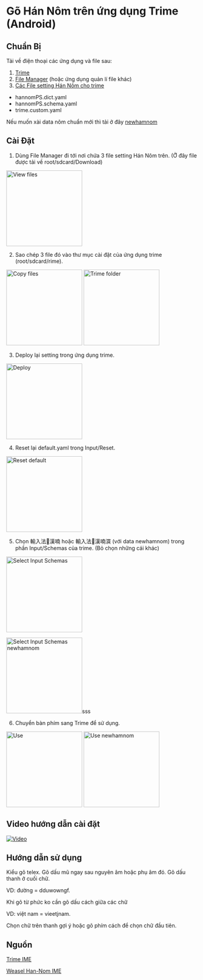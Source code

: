 # Gõ Hán Nôm trên ứng dụng Trime (Android)
## Chuẩn Bị
Tải về điện thoại các ứng dụng và file sau:
1. [Trime](https://play.google.com/store/apps/details?id=com.osfans.trime)
2. [File Manager](https://play.google.com/store/apps/details?id=com.asus.filemanager) (hoặc ứng dụng quản lí file khác)
3. [Các File setting Hán Nôm cho trime](https://drive.google.com/drive/folders/11v5_olReuxc3AnJbOR2eKqHkgar-s3OS?usp=sharing)
- hannomPS.dict.yaml
- hannomPS.schema.yaml
- trime.custom.yaml

Nếu muốn xài data nôm chuẩn mới thì tải ở đây [newhamnom](https://www.asuswebstorage.com/navigate/a/?fbclid=IwAR34Sf_qE0kOLCRJSln-YytfiQxCLufNDhwXR8FGS1FEkPbiAINj0x4CJKI#/s/4188FA6CCDF04CA2B46AEDBE06CA9381Y)
## Cài Đặt
1. Dùng File Manager đi tới nơi chứa 3 file setting Hán Nôm trên. (Ở đây file được tải về root/sdcard/Download) 

<img alt='View files' src='https://user-images.githubusercontent.com/12897718/138460196-0c2ed22c-e1c7-4e35-8157-7157df748937.JPEG' width='200px'/>

2. Sao chép 3 file đó vào thư mục cài đặt của ứng dụng trime (root/sdcard/rime).

<img alt='Copy files' src='https://user-images.githubusercontent.com/12897718/138460742-b52c940b-3825-4e90-a9ad-fb90106658b4.JPEG' width='200px'/> <img alt='Trime folder' src='https://user-images.githubusercontent.com/12897718/138461206-c08b83fd-7cc1-4244-8006-f953437020a3.JPEG' width='200px'/>

3. Deploy lại setting trong ứng dụng trime.

<img alt='Deploy' src='https://user-images.githubusercontent.com/12897718/138462585-390ea0aa-6979-4ce8-971e-65130a052a6b.JPEG' width='200px'/>

4. Reset lại default.yaml trong Input/Reset.

<img alt='Reset default' src='https://user-images.githubusercontent.com/12897718/138463838-5f34fd60-243f-4693-9dda-bae56869085e.JPEG' width='200px'/>

5. Chọn 輸入法𡨸漢喃 hoặc 輸入法𡨸漢喃㵋 (với data newhamnom) trong phần Input/Schemas của trime. (Bỏ chọn những cái khác)

<img alt='Select Input Schemas ' src='https://user-images.githubusercontent.com/12897718/138462762-5810eb28-0bcc-42d9-a527-b1769ad5511a.JPEG' width='200px'/>

<img alt='Select Input Schemas newhamnom' src='https://user-images.githubusercontent.com/12897718/171160491-693e96d2-b8a9-4145-b216-84f11d9a2093.JPEG' width='200px'/>sss

6. Chuyển bàn phím sang Trime để sử dụng.

<img alt='Use' src='https://user-images.githubusercontent.com/12897718/138462923-4fe51cf5-36ff-46a9-93ae-aeae5ce1e91a.JPEG' width='200px'/>

<img alt='Use newhamnom' src='https://user-images.githubusercontent.com/12897718/171160696-383e5526-ab38-457e-a91f-948aa2e7d422.JPEG' width='200px'/>

## Video hướng dẫn cài đặt
[![Video](https://img.youtube.com/vi/5vj3uvgKwTg/0.jpg)](https://www.youtube.com/watch?v=5vj3uvgKwTg)

## Hướng dẫn sử dụng

Kiểu gõ telex. Gõ dấu mũ ngay sau nguyên âm hoặc phụ âm đó. Gõ dấu thanh ở cuối chữ.

VD: đường = dduwowngf.

Khi gõ từ phức ko cần gõ dấu cách giữa các chữ

VD: việt nam = vieetjnam.

Chọn chữ trên thanh gợi ý hoặc gõ phím cách để chọn chữ đầu tiên.

## Nguồn
[Trime IME](https://github.com/osfans/trime)

[Weasel Han-Nom IME](http://www.hannom-rcv.org/wi/index.php?title=%E6%A8%99%E6%BA%96%E5%8C%96:IME/en&mobileaction=toggle_view_desktop)
